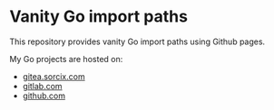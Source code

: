 # Vanity Go import paths

This repository provides vanity Go import paths using Github pages.

My Go projects are hosted on:

  * [gitea.sorcix.com](https://gitea.sorcix.com/sorcix)
  * [gitlab.com](https://gitlab.com/sorcix)
  * [github.com](github.com/sorcix)

